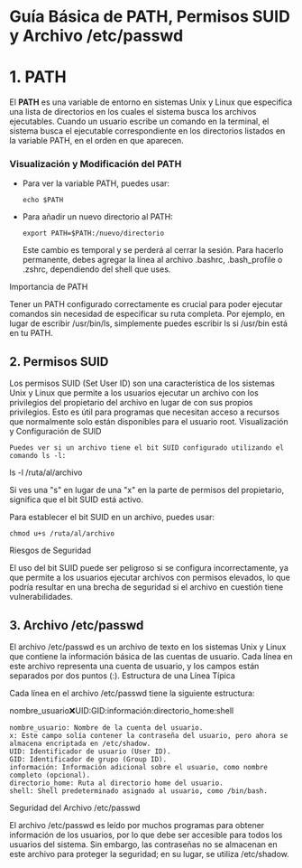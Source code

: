 # Guía Básica de PATH, Permisos SUID y Archivo /etc/passwd

# 1. PATH

El **PATH** es una variable de entorno en sistemas Unix y Linux que especifica una lista de directorios en los cuales el sistema busca los archivos ejecutables. Cuando un usuario escribe un comando en la terminal, el sistema busca el ejecutable correspondiente en los directorios listados en la variable PATH, en el orden en que aparecen.

### Visualización y Modificación del PATH

- Para ver la variable PATH, puedes usar:
	```
	echo $PATH

- Para añadir un nuevo directorio al PATH:

	```
    export PATH=$PATH:/nuevo/directorio
	```
    Este cambio es temporal y se perderá al cerrar la sesión. Para hacerlo permanente, debes agregar la línea al archivo .bashrc, .bash_profile o .zshrc, dependiendo del shell que uses.

Importancia de PATH

Tener un PATH configurado correctamente es crucial para poder ejecutar comandos sin necesidad de especificar su ruta completa. Por ejemplo, en lugar de escribir /usr/bin/ls, simplemente puedes escribir ls si /usr/bin está en tu PATH.


## 2. Permisos SUID

Los permisos SUID (Set User ID) son una característica de los sistemas Unix y Linux que permite a los usuarios ejecutar un archivo con los privilegios del propietario del archivo en lugar de con sus propios privilegios. Esto es útil para programas que necesitan acceso a recursos que normalmente solo están disponibles para el usuario root.
Visualización y Configuración de SUID

    Puedes ver si un archivo tiene el bit SUID configurado utilizando el comando ls -l:


ls -l /ruta/al/archivo

Si ves una "s" en lugar de una "x" en la parte de permisos del propietario, significa que el bit SUID está activo.

Para establecer el bit SUID en un archivo, puedes usar:

    chmod u+s /ruta/al/archivo

Riesgos de Seguridad

El uso del bit SUID puede ser peligroso si se configura incorrectamente, ya que permite a los usuarios ejecutar archivos con permisos elevados, lo que podría resultar en una brecha de seguridad si el archivo en cuestión tiene vulnerabilidades.

## 3. Archivo /etc/passwd

El archivo /etc/passwd es un archivo de texto en los sistemas Unix y Linux que contiene la información básica de las cuentas de usuario. Cada línea en este archivo representa una cuenta de usuario, y los campos están separados por dos puntos (:).
Estructura de una Línea Típica

Cada línea en el archivo /etc/passwd tiene la siguiente estructura:


nombre_usuario:x:UID:GID:información:directorio_home:shell

    nombre_usuario: Nombre de la cuenta del usuario.
    x: Este campo solía contener la contraseña del usuario, pero ahora se almacena encriptada en /etc/shadow.
    UID: Identificador de usuario (User ID).
    GID: Identificador de grupo (Group ID).
    información: Información adicional sobre el usuario, como nombre completo (opcional).
    directorio_home: Ruta al directorio home del usuario.
    shell: Shell predeterminado asignado al usuario, como /bin/bash.

Seguridad del Archivo /etc/passwd

El archivo /etc/passwd es leído por muchos programas para obtener información de los usuarios, por lo que debe ser accesible para todos los usuarios del sistema. Sin embargo, las contraseñas no se almacenan en este archivo para proteger la seguridad; en su lugar, se utiliza /etc/shadow.